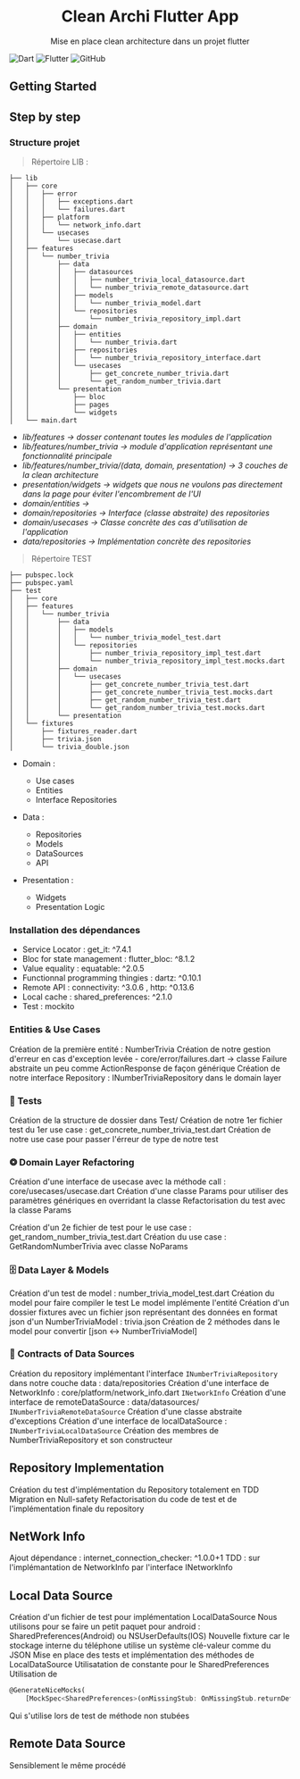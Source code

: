 <h1 align="center"> Clean Archi Flutter App</h1>

<p align="center">Mise en place clean architecture dans un projet flutter</p>

![Dart](https://img.shields.io/badge/dart-%230175C2.svg?style=for-the-badge&logo=dart&logoColor=white)
![Flutter](https://img.shields.io/badge/Flutter-%2302569B.svg?style=for-the-badge&logo=Flutter&logoColor=white)
![GitHub](https://img.shields.io/badge/github-%23121011.svg?style=for-the-badge&logo=github&logoColor=white)

## Getting Started

## Step by step

### Structure projet

> Répertoire LIB :

```shell
├── lib
│   ├── core
│   │   ├── error
│   │   │   ├── exceptions.dart
│   │   │   └── failures.dart
│   │   ├── platform
│   │   │   └── network_info.dart
│   │   └── usecases
│   │       └── usecase.dart
│   ├── features
│   │   └── number_trivia
│   │       ├── data
│   │       │   ├── datasources
│   │       │   │   ├── number_trivia_local_datasource.dart
│   │       │   │   └── number_trivia_remote_datasource.dart
│   │       │   ├── models
│   │       │   │   └── number_trivia_model.dart
│   │       │   └── repositories
│   │       │       └── number_trivia_repository_impl.dart
│   │       ├── domain
│   │       │   ├── entities
│   │       │   │   └── number_trivia.dart
│   │       │   ├── repositories
│   │       │   │   └── number_trivia_repository_interface.dart
│   │       │   └── usecases
│   │       │       ├── get_concrete_number_trivia.dart
│   │       │       └── get_random_number_trivia.dart
│   │       └── presentation
│   │           ├── bloc
│   │           ├── pages
│   │           └── widgets
│   └── main.dart
```

- *lib/features -> dosser contenant toutes les modules de l'application*
- *lib/features/number_trivia -> module d'application représentant une fonctionnalité principale*
- *lib/features/number_trivia/(data, domain, presentation) -> 3 couches de la clean architecture*
- *presentation/widgets -> widgets que nous ne voulons pas directement dans la page pour éviter l'encombrement de l'UI*
- *domain/entities ->*
- *domain/repositories -> Interface (classe abstraite) des repositories*
- *domain/usecases -> Classe concrète des cas d'utilisation de l'application*
- *data/repositories -> Implémentation concrète des repositories*

> Répertoire TEST

```shell
├── pubspec.lock
├── pubspec.yaml
├── test
│   ├── core
│   ├── features
│   │   └── number_trivia
│   │       ├── data
│   │       │   ├── models
│   │       │   │   └── number_trivia_model_test.dart
│   │       │   └── repositories
│   │       │       ├── number_trivia_repository_impl_test.dart
│   │       │       └── number_trivia_repository_impl_test.mocks.dart
│   │       ├── domain
│   │       │   └── usecases
│   │       │       ├── get_concrete_number_trivia_test.dart
│   │       │       ├── get_concrete_number_trivia_test.mocks.dart
│   │       │       ├── get_random_number_trivia_test.dart
│   │       │       └── get_random_number_trivia_test.mocks.dart
│   │       └── presentation
│   └── fixtures
│       ├── fixtures_reader.dart
│       ├── trivia.json
│       └── trivia_double.json

```

- Domain :
  - Use cases
  - Entities
  - Interface Repositories

- Data :
  - Repositories
  - Models
  - DataSources
  - API

- Presentation :
  - Widgets
  - Presentation Logic

### Installation des dépendances

- Service Locator : get_it: ^7.4.1
- Bloc for state management : flutter_bloc: ^8.1.2
- Value equality : equatable: ^2.0.5
- Functionnal programming thingies : dartz: ^0.10.1
- Remote API : connectivity: ^3.0.6 , http: ^0.13.6
- Local cache : shared_preferences: ^2.1.0
- Test : mockito

### Entities & Use Cases

Création de la première entité : NumberTrivia
Création de notre gestion d'erreur en cas d'exception levée
    - core/error/failures.dart -> classe Failure abstraite un peu comme ActionResponse de façon générique
Création de notre interface Repository : INumberTriviaRepository dans le domain layer

### 🧪 Tests

Création de la structure de dossier dans Test/
Création de notre 1er fichier test du 1er use case : get_concrete_number_trivia_test.dart
Création de notre use case pour passer l'érreur de type de notre test

### ❂ Domain Layer Refactoring

Création d'une interface de usecase avec la méthode call : core/usecases/usecase.dart
Création d'une classe Params pour utiliser des paramètres génériques en overridant la classe
Refactorisation du test avec la classe Params

Création d'un 2e fichier de test pour le use case : get_random_number_trivia_test.dart
Création du use case  : GetRandomNumberTrivia avec classe NoParams

### 🗄️ Data Layer & Models

Création d'un test de model : number_trivia_model_test.dart
Création du model pour faire compiler le test
Le model implémente l'entité
Création d'un dossier fixtures avec un fichier json représentant des données en format json d'un NumberTriviaModel : trivia.json
Création de 2 méthodes dans le model pour convertir [json <-> NumberTriviaModel]

### 📑 Contracts of Data Sources

Création du repository implémentant l'interface `INumberTriviaRepository` dans notre couche data : data/repositories
Création d'une interface de NetworkInfo : core/platform/network_info.dart `INetworkInfo`
Création d'une interface de remoteDataSource : data/datasources/  `INumberTriviaRemoteDataSource`
Création d'une classe abstraite d'exceptions
Création d'une interface de localDataSource : `INumberTriviaLocalDataSource`
Création des membres de NumberTriviaRepository et son constructeur

## Repository Implementation

Création du test d'implémentation du Repository  totalement en TDD
Migration en Null-safety
Refactorisation du code de test et de l'implémentation finale du repository

## NetWork Info

Ajout dépendance :   internet_connection_checker: ^1.0.0+1
TDD : sur l'implémantation de NetworkInfo par l'interface INetworkInfo

## Local Data Source

Création d'un fichier de test pour implémentation LocalDataSource
Nous utilisons pour se faire un petit paquet pour android : SharedPreferences(Android) ou NSUserDefaults(IOS)
Nouvelle fixture car le stockage interne du téléphone utilise un système clé-valeur comme du JSON
Mise en place des tests et implémentation des méthodes de LocalDataSource
Utilisatation de constante pour le SharedPreferences
Utilisation de

```dart
@GenerateNiceMocks(
    [MockSpec<SharedPreferences>(onMissingStub: OnMissingStub.returnDefault)])
```

Qui s'utilise lors de test de méthode non stubées

## Remote Data Source

Sensiblement le même procédé
